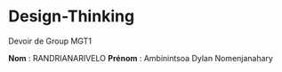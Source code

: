# Design-Thinking
Devoir de Group MGT1 


**Nom** : RANDRIANARIVELO
**Prénom** : Ambinintsoa Dylan Nomenjanahary
